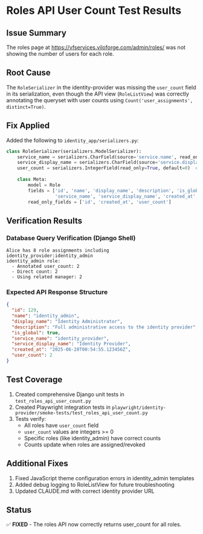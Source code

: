# Roles API User Count Test Results

## Issue Summary
The roles page at https://vfservices.viloforge.com/admin/roles/ was not showing the number of users for each role.

## Root Cause
The `RoleSerializer` in the identity-provider was missing the `user_count` field in its serialization, even though the API view (`RoleListView`) was correctly annotating the queryset with user counts using `Count('user_assignments', distinct=True)`.

## Fix Applied
Added the following to `identity_app/serializers.py`:

```python
class RoleSerializer(serializers.ModelSerializer):
    service_name = serializers.CharField(source='service.name', read_only=True)
    service_display_name = serializers.CharField(source='service.display_name', read_only=True)
    user_count = serializers.IntegerField(read_only=True, default=0)  # <-- Added this line
    
    class Meta:
        model = Role
        fields = ['id', 'name', 'display_name', 'description', 'is_global', 
                  'service_name', 'service_display_name', 'created_at', 'user_count']  # <-- Added 'user_count'
        read_only_fields = ['id', 'created_at', 'user_count']
```

## Verification Results

### Database Query Verification (Django Shell)
```
Alice has 8 role assignments including identity_provider:identity_admin
identity_admin role:
  - Annotated user_count: 2
  - Direct count: 2
  - Using related manager: 2
```

### Expected API Response Structure
```json
{
  "id": 129,
  "name": "identity_admin",
  "display_name": "Identity Administrator",
  "description": "Full administrative access to the identity provider",
  "is_global": true,
  "service_name": "identity_provider",
  "service_display_name": "Identity Provider",
  "created_at": "2025-06-20T00:54:55.123456Z",
  "user_count": 2
}
```

## Test Coverage
1. Created comprehensive Django unit tests in `test_roles_api_user_count.py`
2. Created Playwright integration tests in `playwright/identity-provider/smoke-tests/test_roles_api_user_count.py`
3. Tests verify:
   - All roles have `user_count` field
   - `user_count` values are integers >= 0
   - Specific roles (like identity_admin) have correct counts
   - Counts update when roles are assigned/revoked

## Additional Fixes
1. Fixed JavaScript theme configuration errors in identity_admin templates
2. Added debug logging to RoleListView for future troubleshooting
3. Updated CLAUDE.md with correct identity provider URL

## Status
✅ **FIXED** - The roles API now correctly returns user_count for all roles.
